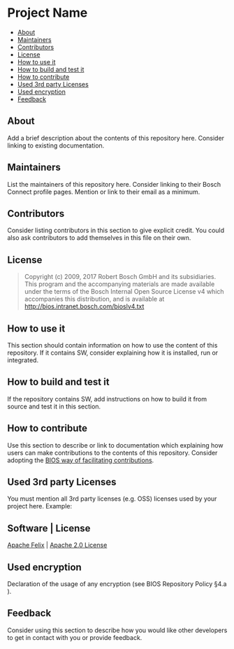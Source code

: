 <!---

	Copyright (c) 2009, 2017 Robert Bosch GmbH and its subsidiaries.
	This program and the accompanying materials are made available under
	the terms of the Bosch Internal Open Source License v4
	which accompanies this distribution, and is available at
	http://bios.intranet.bosch.com/bioslv4.txt

-->

# Project Name

* [About](#about)
* [Maintainers](#maintainers)
* [Contributors](#contributors)
* [License](#license)
* [How to use it](#use)
* [How to build and test it](#build)
* [How to contribute](#contribute)
* [Used 3rd party Licenses](#licenses)
* [Used encryption](#encryption)
* [Feedback](#feedback)

## <a name="about">About</a>

Add a brief description about the contents of this repository here. Consider
linking to existing documentation.

## <a name="maintainers">Maintainers</a>

List the maintainers of this repository here. Consider linking to their 
Bosch Connect profile pages. Mention or link to their email as a minimum.

## <a name="contributors">Contributors</a>

Consider listing contributors in this section to give explicit credit. You 
could also ask contributors to add themselves in this file on their own.

## <a name="license">License</a>
 
>	Copyright (c) 2009, 2017 Robert Bosch GmbH and its subsidiaries.
>	This program and the accompanying materials are made available under
>	the terms of the Bosch Internal Open Source License v4
>	which accompanies this distribution, and is available at
>	http://bios.intranet.bosch.com/bioslv4.txt

## <a name="use">How to use it</a>

This section should contain information on how to use the content of this
repository. If it contains SW, consider explaining how it is installed, run or
integrated.

## <a name="build">How to build and test it</a>

If the repository contains SW, add instructions on how to build it from source
and test it in this section.

## <a name="contribute">How to contribute</a>

Use this section to describe or link to documentation which explaining how 
users can make contributions to the contents of this repository. Consider 
adopting the [BIOS way of facilitating contributions](http://bos.ch/ygF).

## <a name="licenses">Used 3rd party Licenses</a>

You must mention all 3rd party licenses (e.g. OSS) licenses used by your
project here. Example:

Software | License
------------------
[Apache Felix](http://felix.apache.org/) | [Apache 2.0 License](http://www.apache.org/licenses/LICENSE-2.0.txt)
 
## <a name="encryption">Used encryption</a>

Declaration of the usage of any encryption (see BIOS Repository Policy §4.a ).

## <a name="feedback">Feedback</a>

Consider using this section to describe how you would like other developers
to get in contact with you or provide feedback.

<!---

	Copyright (c) 2009, 2017 Robert Bosch GmbH and its subsidiaries.
	This program and the accompanying materials are made available under
	the terms of the Bosch Internal Open Source License v4
	which accompanies this distribution, and is available at
	http://bios.intranet.bosch.com/bioslv4.txt

-->

